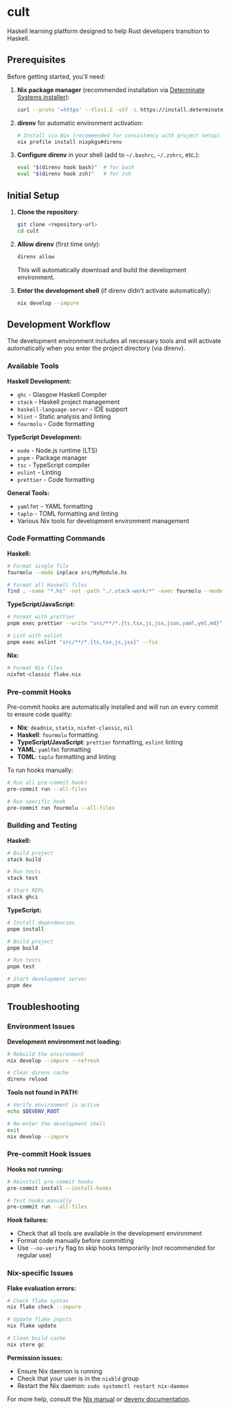 # cult

Haskell learning platform designed to help Rust developers transition to Haskell.

## Prerequisites

Before getting started, you'll need:

1. **Nix package manager** (recommended installation via [Determinate Systems installer](https://install.determinate.systems/)):

   ```bash
   curl --proto '=https' --tlsv1.2 -sSf -L https://install.determinate.systems/nix | sh -s -- install
   ```

2. **direnv** for automatic environment activation:

   ```bash
   # Install via Nix (recommended for consistency with project setup)
   nix profile install nixpkgs#direnv
   ```

3. **Configure direnv** in your shell (add to `~/.bashrc`, `~/.zshrc`, etc.):
   ```bash
   eval "$(direnv hook bash)"  # for bash
   eval "$(direnv hook zsh)"   # for zsh
   ```

## Initial Setup

1. **Clone the repository**:

   ```bash
   git clone <repository-url>
   cd cult
   ```

2. **Allow direnv** (first time only):

   ```bash
   direnv allow
   ```

   This will automatically download and build the development environment.

3. **Enter the development shell** (if direnv didn't activate automatically):
   ```bash
   nix develop --impure
   ```

## Development Workflow

The development environment includes all necessary tools and will activate automatically when you enter the project directory (via direnv).

### Available Tools

**Haskell Development:**

- `ghc` - Glasgow Haskell Compiler
- `stack` - Haskell project management
- `haskell-language-server` - IDE support
- `hlint` - Static analysis and linting
- `fourmolu` - Code formatting

**TypeScript Development:**

- `node` - Node.js runtime (LTS)
- `pnpm` - Package manager
- `tsc` - TypeScript compiler
- `eslint` - Linting
- `prettier` - Code formatting

**General Tools:**

- `yamlfmt` - YAML formatting
- `taplo` - TOML formatting and linting
- Various Nix tools for development environment management

### Code Formatting Commands

**Haskell:**

```bash
# Format single file
fourmolu --mode inplace src/MyModule.hs

# Format all Haskell files
find . -name "*.hs" -not -path "./.stack-work/*" -exec fourmolu --mode inplace {} \;
```

**TypeScript/JavaScript:**

```bash
# Format with prettier
pnpm exec prettier --write "src/**/*.{ts,tsx,js,jsx,json,yaml,yml,md}"

# Lint with eslint
pnpm exec eslint "src/**/*.{ts,tsx,js,jsx}" --fix
```

**Nix:**

```bash
# Format Nix files
nixfmt-classic flake.nix
```

### Pre-commit Hooks

Pre-commit hooks are automatically installed and will run on every commit to ensure code quality:

- **Nix**: `deadnix`, `statix`, `nixfmt-classic`, `nil`
- **Haskell**: `fourmolu` formatting
- **TypeScript/JavaScript**: `prettier` formatting, `eslint` linting
- **YAML**: `yamlfmt` formatting
- **TOML**: `taplo` formatting and linting

To run hooks manually:

```bash
# Run all pre-commit hooks
pre-commit run --all-files

# Run specific hook
pre-commit run fourmolu --all-files
```

### Building and Testing

**Haskell:**

```bash
# Build project
stack build

# Run tests
stack test

# Start REPL
stack ghci
```

**TypeScript:**

```bash
# Install dependencies
pnpm install

# Build project
pnpm build

# Run tests
pnpm test

# Start development server
pnpm dev
```

## Troubleshooting

### Environment Issues

**Development environment not loading:**

```bash
# Rebuild the environment
nix develop --impure --refresh

# Clear direnv cache
direnv reload
```

**Tools not found in PATH:**

```bash
# Verify environment is active
echo $DEVENV_ROOT

# Re-enter the development shell
exit
nix develop --impure
```

### Pre-commit Hook Issues

**Hooks not running:**

```bash
# Reinstall pre-commit hooks
pre-commit install --install-hooks

# Test hooks manually
pre-commit run --all-files
```

**Hook failures:**

- Check that all tools are available in the development environment
- Format code manually before committing
- Use `--no-verify` flag to skip hooks temporarily (not recommended for regular use)

### Nix-specific Issues

**Flake evaluation errors:**

```bash
# Check flake syntax
nix flake check --impure

# Update flake inputs
nix flake update

# Clean build cache
nix store gc
```

**Permission issues:**

- Ensure Nix daemon is running
- Check that your user is in the `nixbld` group
- Restart the Nix daemon: `sudo systemctl restart nix-daemon`

For more help, consult the [Nix manual](https://nixos.org/manual/nix/stable/) or [devenv documentation](https://devenv.sh/).

